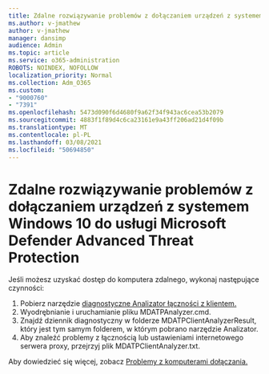 ```yaml
---
title: Zdalne rozwiązywanie problemów z dołączaniem urządzeń z systemem Windows 10 do usługi Microsoft Defender Advanced Threat Protection
ms.author: v-jmathew
author: v-jmathew
manager: dansimp
audience: Admin
ms.topic: article
ms.service: o365-administration
ROBOTS: NOINDEX, NOFOLLOW
localization_priority: Normal
ms.collection: Adm_O365
ms.custom:
- "9000760"
- "7391"
ms.openlocfilehash: 5473d090f6d4680f9a62f34f943ac6cea53b2079
ms.sourcegitcommit: 4883f1f89d4c6ca23161e9a43ff206ad21d4f09b
ms.translationtype: MT
ms.contentlocale: pl-PL
ms.lasthandoff: 03/08/2021
ms.locfileid: "50694850"
---
```

# <a name="remotely-fix-problems-with-onboarding-windows-10-devices-to-microsoft-defender-advanced-threat-protection"></a>Zdalne rozwiązywanie problemów z dołączaniem urządzeń z systemem Windows 10 do usługi Microsoft Defender Advanced Threat Protection

Jeśli możesz uzyskać dostęp do komputera zdalnego, wykonaj następujące czynności:

1. Pobierz narzędzie [diagnostyczne Analizator łączności z klientem.](https://go.microsoft.com/fwlink/?linkid=2143466)
2. Wyodrębnianie i uruchamianie pliku MDATPAnalyzer.cmd.
3. Znajdź dziennik diagnostyczny w folderze MDATPClientAnalyzerResult, który jest tym samym folderem, w którym pobrano narzędzie Analizator.
4. Aby znaleźć problemy z łącznością lub ustawieniami internetowego serwera proxy, przejrzyj plik MDATPClientAnalyzer.txt.

Aby dowiedzieć się więcej, zobacz [Problemy z komputerami dołączania.](https://go.microsoft.com/fwlink/?linkid=2143634)
